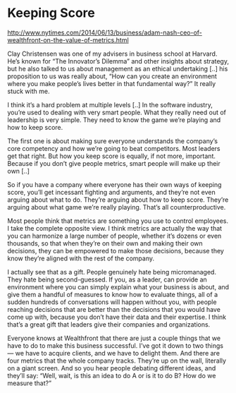# Keeping Score

http://www.nytimes.com/2014/06/13/business/adam-nash-ceo-of-wealthfront-on-the-value-of-metrics.html

Clay Christensen was one of my advisers in business school at
Harvard. He’s known for “The Innovator’s Dilemma” and other insights
about strategy, but he also talked to us about management as an
ethical undertaking [..] his proposition to us was really about, “How
can you create an environment where you make people’s lives better in
that fundamental way?” It really stuck with me.

I think it’s a hard problem at multiple levels [..] In the software
industry, you’re used to dealing with very smart people. What they
really need out of leadership is very simple. They need to know the
game we’re playing and how to keep score.

The first one is about making sure everyone understands the company’s
core competency and how we’re going to beat competitors. Most leaders
get that right. But how you keep score is equally, if not more,
important. Because if you don’t give people metrics, smart people will
make up their own [..]

So if you have a company where everyone has their own ways of keeping
score, you’ll get incessant fighting and arguments, and they’re not
even arguing about what to do. They’re arguing about how to keep
score. They’re arguing about what game we’re really playing. That’s
all counterproductive.

Most people think that metrics are something you use to control
employees. I take the complete opposite view. I think metrics are
actually the way that you can harmonize a large number of people,
whether it’s dozens or even thousands, so that when they’re on their
own and making their own decisions, they can be empowered to make
those decisions, because they know they’re aligned with the rest of
the company.

I actually see that as a gift. People genuinely hate being
micromanaged. They hate being second-guessed. If you, as a leader, can
provide an environment where you can simply explain what your business
is about, and give them a handful of measures to know how to evaluate
things, all of a sudden hundreds of conversations will happen without
you, with people reaching decisions that are better than the decisions
that you would have come up with, because you don’t have their data
and their expertise. I think that’s a great gift that leaders give
their companies and organizations.

Everyone knows at Wealthfront that there are just a couple things that
we have to do to make this business successful. I’ve got it down to
two things — we have to acquire clients, and we have to delight
them. And there are four metrics that the whole company
tracks. They’re up on the wall, literally on a giant screen. And so
you hear people debating different ideas, and they’ll say: “Well,
wait, is this an idea to do A or is it to do B? How do we measure
that?”

